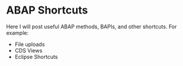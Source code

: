 # ABAP Shortcuts


Here I will post useful ABAP methods, BAPIs, and other shortcuts. For example:

- File uploads
- CDS Views
- Eclipse Shortcuts
